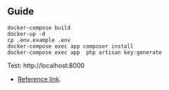 
## Guide
```
docker-compose build
docker-up -d
cp .env.example .env
docker-compose exec app composer install
docker-compose exec app  php artisan key:generate
```
Test: http://localhost:8000

- [Reference link](https://www.digitalocean.com/community/tutorials/how-to-containerize-a-laravel-application-for-development-with-docker-compose-on-ubuntu-18-04).
